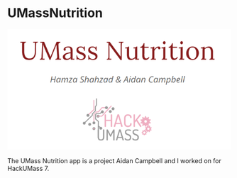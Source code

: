 # UMassNutrition

![Logo](https://github.com/Hamza-Shahzad/UMassNutrition/blob/master/logo.png)

The UMass Nutrition app is a project Aidan Campbell and I worked on for HackUMass 7. 

